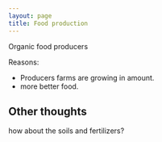 ```yaml
---
layout: page
title: Food production
---
```


Organic food producers

Reasons:
- Producers farms are growing in amount.
- more better food.

## Other thoughts

how about the soils and fertilizers?
